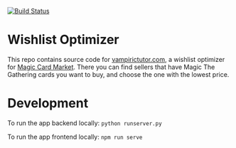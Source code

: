 [![Build Status](https://travis-ci.com/tetianakh/wishlist-optimizer.svg?branch=master)](https://travis-ci.com/tetianakh/wishlist-optimizer)

# Wishlist Optimizer

This repo contains source code for [vampirictutor.com](https://www.vampirictutor.com), a wishlist optimizer for [Magic Card Market](https://www.cardmarket.com/en/Magic).
There you can find sellers that have Magic The Gathering cards you want to buy, and choose the one with the lowest price.

# Development

To run the app backend locally: `python runserver.py`

To run the app frontend locally: `npm run serve` 
